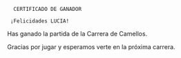       CERTIFICADO DE GANADOR

     ¡Felicidades LUCIA!

Has ganado la partida de la Carrera de Camellos.

Gracias por jugar y esperamos verte en la próxima carrera.
